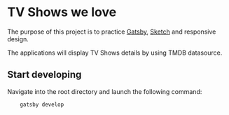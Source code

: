 # TV Shows we love

The purpose of this project is to practice [Gatsby](https://www.gatsbyjs.org/), [Sketch](https://www.sketch.com/) and responsive design.

The applications will display TV Shows details by using TMDB datasource.

## Start developing

Navigate into the root directory and launch the following command:

```shell
    gatsby develop
```
